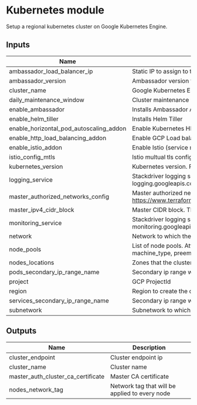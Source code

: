 # Kubernetes module

Setup a regional kubernetes cluster on Google Kubernetes Engine.

## Inputs

| Name | Description | Type | Default | Required |
|------|-------------|:----:|:-----:|:-----:|
| ambassador\_load\_balancer\_ip | Static IP to assign to the LoadBalancer created for Ambassador | string | `""` | no |
| ambassador\_version | Ambassador version to install when enable_ambassador = true | string | `"0.40.2"` | no |
| cluster\_name | Google Kubernetes Engine cluster name | string | n/a | yes |
| daily\_maintenance\_window | Cluster maintenance window | string | `"03:00"` | no |
| enable\_ambassador | Installs Ambassador API Gateway | string | `"false"` | no |
| enable\_helm\_tiller | Installs Helm Tiller | string | `"false"` | no |
| enable\_horizontal\_pod\_autoscaling\_addon | Enable Kubernetes HPA addon | string | `"true"` | no |
| enable\_http\_load\_balancing\_addon | Enable GCP Load balancer addon | string | `"true"` | no |
| enable\_istio\_addon | Enable Istio (service mesh) addon | string | `"false"` | no |
| istio\_config\_mtls | Istio multual tls configuration. Possible values are MTLS_STRICT or MTLS_PERMISSIVE | string | `"MTLS_PERMISSIVE"` | no |
| kubernetes\_version | Kubernetes version. Possible values are latest or a specific version | string | `"latest"` | no |
| logging\_service | Stackdriver logging service name. Possible values are logging.googleapis.com or logging.googleapis.com/kubernetes (beta) | string | `"logging.googleapis.com"` | no |
| master\_authorized\_networks\_config | Master authorized networks config. Docs: https://www.terraform.io/docs/providers/google/r/container_cluster.html#master_authorized_networks_config | list | `<list>` | no |
| master\_ipv4\_cidr\_block | Master CIDR block. This range should not overlap any other ranges in the cluster network | string | `"192.168.0.0/28"` | no |
| monitoring\_service | Stackdriver logging service name. Possible values are monitoring.googleapis.com or monitoring.googleapis.com/kubernetes (beta) | string | `"monitoring.googleapis.com"` | no |
| network | Network to which the cluster is connected | string | n/a | yes |
| node\_pools | List of node pools. Attributes: name (required), min_node_count, max_node_count, disk_type, disk_size, machine_type, preemptible, service_account | list | `<list>` | no |
| nodes\_locations | Zones that the cluster nodes will run | list | `<list>` | no |
| pods\_secondary\_ip\_range\_name | Secondary ip range will be used for Pods IPs | string | n/a | yes |
| project | GCP ProjectId | string | `""` | no |
| region | Region to create the cluster | string | n/a | yes |
| services\_secondary\_ip\_range\_name | Secondary ip range will be used for Services IPs | string | n/a | yes |
| subnetwork | Subnetwork to which the cluster is connected | string | n/a | yes |

## Outputs

| Name | Description |
|------|-------------|
| cluster\_endpoint | Cluster endpoint ip |
| cluster\_name | Cluster name |
| master\_auth\_cluster\_ca\_certificate | Master CA certificate |
| nodes\_network\_tag | Network tag that will be applied to every node |

